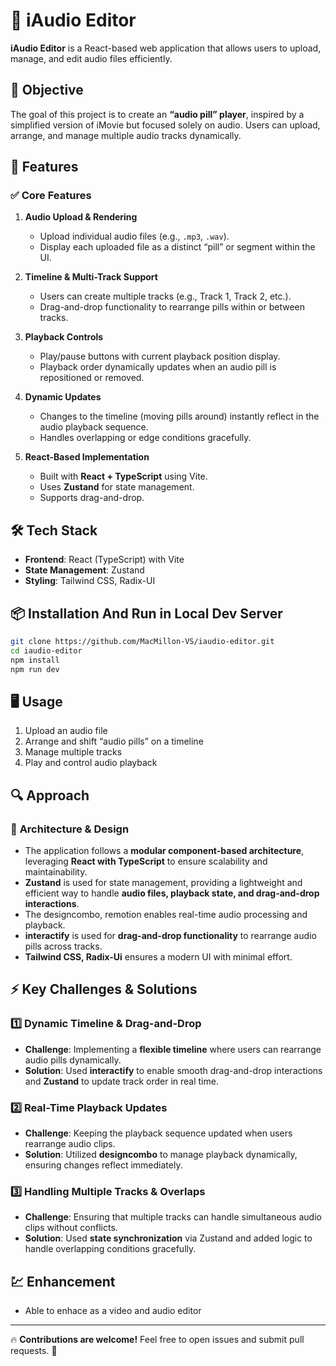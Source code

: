 # 🎵 iAudio Editor

**iAudio Editor** is a React-based web application that allows users to upload, manage, and edit audio files efficiently.

## 🎯 Objective
The goal of this project is to create an **“audio pill” player**, inspired by a simplified version of iMovie but focused solely on audio. Users can upload, arrange, and manage multiple audio tracks dynamically.

## 🚀 Features

### ✅ Core Features
1. **Audio Upload & Rendering**
   - Upload individual audio files (e.g., `.mp3`, `.wav`).
   - Display each uploaded file as a distinct “pill” or segment within the UI.

2. **Timeline & Multi-Track Support**
   - Users can create multiple tracks (e.g., Track 1, Track 2, etc.).
   - Drag-and-drop functionality to rearrange pills within or between tracks.

3. **Playback Controls**
   - Play/pause buttons with current playback position display.
   - Playback order dynamically updates when an audio pill is repositioned or removed.

4. **Dynamic Updates**
   - Changes to the timeline (moving pills around) instantly reflect in the audio playback sequence.
   - Handles overlapping or edge conditions gracefully.

5. **React-Based Implementation**
   - Built with **React + TypeScript** using Vite.
   - Uses **Zustand** for state management.
   - Supports drag-and-drop.

## 🛠️ Tech Stack
- **Frontend**: React (TypeScript) with Vite
- **State Management**: Zustand
- **Styling**: Tailwind CSS, Radix-UI

## 📦 Installation And Run in Local Dev Server
```bash
git clone https://github.com/MacMillon-VS/iaudio-editor.git  
cd iaudio-editor  
npm install  
npm run dev  
```

## 🖥️ Usage
1. Upload an audio file
2. Arrange and shift “audio pills” on a timeline
3. Manage multiple tracks
4. Play and control audio playback


## 🔍 Approach

### 📌 **Architecture & Design**
- The application follows a **modular component-based architecture**, leveraging **React with TypeScript** to ensure scalability and maintainability.
- **Zustand** is used for state management, providing a lightweight and efficient way to handle **audio files, playback state, and drag-and-drop interactions**.
- The designcombo, remotion enables real-time audio processing and playback.
- **interactify** is used for **drag-and-drop functionality** to rearrange audio pills across tracks.
- **Tailwind CSS, Radix-Ui** ensures a modern UI with minimal effort.

## ⚡ Key Challenges & Solutions

### 1️⃣ **Dynamic Timeline & Drag-and-Drop**
- **Challenge**: Implementing a **flexible timeline** where users can rearrange audio pills dynamically.
- **Solution**: Used **interactify** to enable smooth drag-and-drop interactions and **Zustand** to update track order in real time.

### 2️⃣ **Real-Time Playback Updates**
- **Challenge**: Keeping the playback sequence updated when users rearrange audio clips.
- **Solution**: Utilized **designcombo** to manage playback dynamically, ensuring changes reflect immediately.

### 3️⃣ **Handling Multiple Tracks & Overlaps**
- **Challenge**: Ensuring that multiple tracks can handle simultaneous audio clips without conflicts.
- **Solution**: Used **state synchronization** via Zustand and added logic to handle overlapping conditions gracefully.

## 💹 Enhancement
- Able to enhace as a video and audio editor

---

🔥 **Contributions are welcome!** Feel free to open issues and submit pull requests. 🚀
